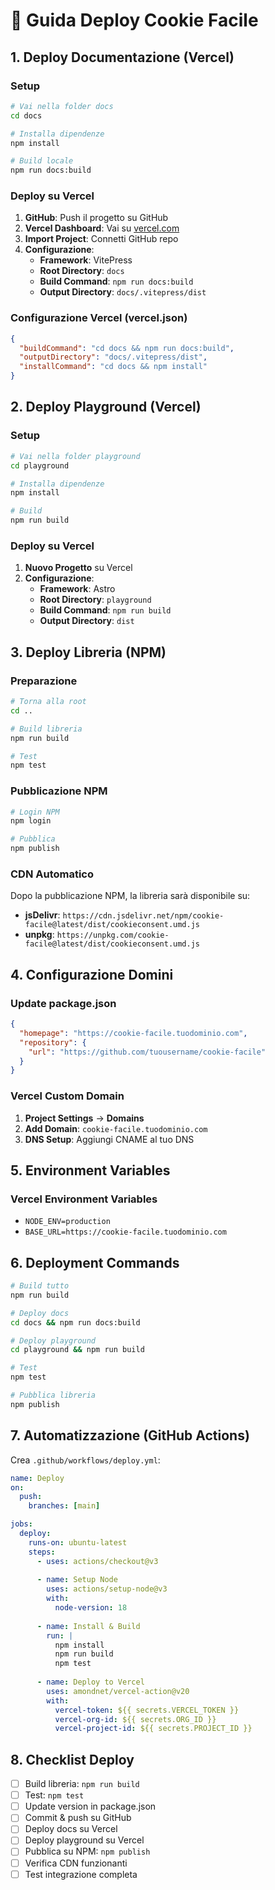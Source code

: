 # 🚀 Guida Deploy Cookie Facile

## 1. Deploy Documentazione (Vercel)

### Setup
```bash
# Vai nella folder docs
cd docs

# Installa dipendenze
npm install

# Build locale
npm run docs:build
```

### Deploy su Vercel
1. **GitHub**: Push il progetto su GitHub
2. **Vercel Dashboard**: Vai su [vercel.com](https://vercel.com)
3. **Import Project**: Connetti GitHub repo
4. **Configurazione**:
   - **Framework**: VitePress
   - **Root Directory**: `docs`
   - **Build Command**: `npm run docs:build`
   - **Output Directory**: `docs/.vitepress/dist`

### Configurazione Vercel (vercel.json)
```json
{
  "buildCommand": "cd docs && npm run docs:build",
  "outputDirectory": "docs/.vitepress/dist",
  "installCommand": "cd docs && npm install"
}
```

## 2. Deploy Playground (Vercel)

### Setup
```bash
# Vai nella folder playground
cd playground

# Installa dipendenze
npm install

# Build
npm run build
```

### Deploy su Vercel
1. **Nuovo Progetto** su Vercel
2. **Configurazione**:
   - **Framework**: Astro
   - **Root Directory**: `playground`
   - **Build Command**: `npm run build`
   - **Output Directory**: `dist`

## 3. Deploy Libreria (NPM)

### Preparazione
```bash
# Torna alla root
cd ..

# Build libreria
npm run build

# Test
npm test
```

### Pubblicazione NPM
```bash
# Login NPM
npm login

# Pubblica
npm publish
```

### CDN Automatico
Dopo la pubblicazione NPM, la libreria sarà disponibile su:
- **jsDelivr**: `https://cdn.jsdelivr.net/npm/cookie-facile@latest/dist/cookieconsent.umd.js`
- **unpkg**: `https://unpkg.com/cookie-facile@latest/dist/cookieconsent.umd.js`

## 4. Configurazione Domini

### Update package.json
```json
{
  "homepage": "https://cookie-facile.tuodominio.com",
  "repository": {
    "url": "https://github.com/tuousername/cookie-facile"
  }
}
```

### Vercel Custom Domain
1. **Project Settings** → **Domains**
2. **Add Domain**: `cookie-facile.tuodominio.com`
3. **DNS Setup**: Aggiungi CNAME al tuo DNS

## 5. Environment Variables

### Vercel Environment Variables
- `NODE_ENV=production`
- `BASE_URL=https://cookie-facile.tuodominio.com`

## 6. Deployment Commands

```bash
# Build tutto
npm run build

# Deploy docs
cd docs && npm run docs:build

# Deploy playground
cd playground && npm run build

# Test
npm test

# Pubblica libreria
npm publish
```

## 7. Automatizzazione (GitHub Actions)

Crea `.github/workflows/deploy.yml`:
```yaml
name: Deploy
on:
  push:
    branches: [main]

jobs:
  deploy:
    runs-on: ubuntu-latest
    steps:
      - uses: actions/checkout@v3
      
      - name: Setup Node
        uses: actions/setup-node@v3
        with:
          node-version: 18
          
      - name: Install & Build
        run: |
          npm install
          npm run build
          npm test
          
      - name: Deploy to Vercel
        uses: amondnet/vercel-action@v20
        with:
          vercel-token: ${{ secrets.VERCEL_TOKEN }}
          vercel-org-id: ${{ secrets.ORG_ID }}
          vercel-project-id: ${{ secrets.PROJECT_ID }}
```

## 8. Checklist Deploy

- [ ] Build libreria: `npm run build`
- [ ] Test: `npm test`
- [ ] Update version in package.json
- [ ] Commit & push su GitHub
- [ ] Deploy docs su Vercel
- [ ] Deploy playground su Vercel
- [ ] Pubblica su NPM: `npm publish`
- [ ] Verifica CDN funzionanti
- [ ] Test integrazione completa